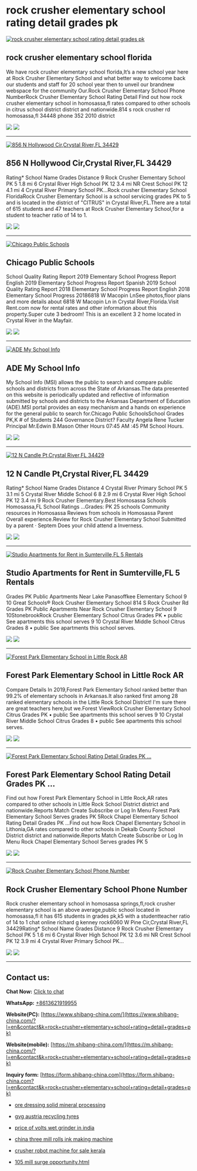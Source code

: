 # rock crusher elementary school rating detail grades pk

<a href="https://swt.shibang-china.com/?l=en&img&k=rock+crusher+elementary+school+rating+detail+grades+pk" target="_blank">![rock crusher elementary school rating detail grades pk](http://static.shibang-china.com/all-800x300/20.jpg)</a>

## rock crusher elementary school florida
We have rock crusher elementary school florida,It’s a new school year here at Rock Crusher Elementary School and what better way to welcome back our students and staff for 20 school year then to unveil our brandnew webspace for the community Our.Rock Crusher Elementary School Phone NumberRock Crusher Elementary School Rating Detail Find out how rock crusher elementary school in homosassa,fl rates compared to other schools in citrus school district district and nationwide.814 s rock crusher rd homosassa,fl 34448 phone 352 2010 district


<a href="https://whatsapp.shibangsoft.com/WhatsApp.php" target="_blank" title="WhatsApp">![](http://static.shibang-china.com/icon/whatsapp.png)</a> <a href="https://swt.shibang-china.com/?l=en&icon&k=rock+crusher+elementary+school+rating+detail+grades+pk" target="_blank">![](http://static.shibang-china.com/icon/chat-en.png)</a>

---

<a href="https://swt.shibang-china.com/?l=en&img&k=rock+crusher+elementary+school+rating+detail+grades+pk" target="_blank">![856 N Hollywood Cir,Crystal River,FL 34429](http://static.shibang-china.com/all-800x300/693.jpg)</a>

## 856 N Hollywood Cir,Crystal River,FL 34429
Rating* School Name Grades Distance 9 Rock Crusher Elementary School PK 5 1.8 mi 6 Crystal River High School PK 12 3.4 mi NR Crest School PK 12 4.1 mi 4 Crystal River Primary School PK…Rock crusher Elementary School FloridaRock Crusher Elementary School is a school servicing grades PK to 5 and is located in the district of &quot;CITRUS&quot; in Crystal River,FL.There are a total of 615 students and 47 teachers at Rock Crusher Elementary School,for a student to teacher ratio of 14 to 1.


<a href="https://whatsapp.shibangsoft.com/WhatsApp.php" target="_blank" title="WhatsApp">![](http://static.shibang-china.com/icon/whatsapp.png)</a> <a href="https://swt.shibang-china.com/?l=en&icon&k=rock+crusher+elementary+school+rating+detail+grades+pk" target="_blank">![](http://static.shibang-china.com/icon/chat-en.png)</a>

---

<a href="https://swt.shibang-china.com/?l=en&img&k=rock+crusher+elementary+school+rating+detail+grades+pk" target="_blank">![Chicago Public Schools](http://static.shibang-china.com/all-800x300/1191.jpg)</a>

## Chicago Public Schools
School Quality Rating Report 2019 Elementary School Progress Report English 2019 Elementary School Progress Report Spanish 2019 School Quality Rating Report 2018 Elementary School Progress Report English 2018 Elementary School Progress 20186818 W Macopin LnSee photos,floor plans and more details about 6818 W Macopin Ln in Crystal River,Florida.Visit Rent.com now for rental rates and other information about this property.Super cute 3 bedroom! This is an excellent 3 2 home located in Crystal River in the Mayfair.


<a href="https://whatsapp.shibangsoft.com/WhatsApp.php" target="_blank" title="WhatsApp">![](http://static.shibang-china.com/icon/whatsapp.png)</a> <a href="https://swt.shibang-china.com/?l=en&icon&k=rock+crusher+elementary+school+rating+detail+grades+pk" target="_blank">![](http://static.shibang-china.com/icon/chat-en.png)</a>

---

<a href="https://swt.shibang-china.com/?l=en&img&k=rock+crusher+elementary+school+rating+detail+grades+pk" target="_blank">![ADE My School Info](http://static.shibang-china.com/all-800x300/703.jpg)</a>

## ADE My School Info
My School Info (MSI) allows the public to search and compare public schools and districts from across the State of Arkansas.The data presented on this website is periodically updated and reflective of information submitted by schools and districts to the Arkansas Department of Education (ADE).MSI portal provides an easy mechanism and a hands on experience for the general public to search for.Chicago Public SchoolsSchool Grades PK,K # of Students 244 Governance District? Faculty Angela Rene Tucker Principal Mr.Edwin B.Mason Other Hours 07:45 AM :45 PM School Hours.


<a href="https://whatsapp.shibangsoft.com/WhatsApp.php" target="_blank" title="WhatsApp">![](http://static.shibang-china.com/icon/whatsapp.png)</a> <a href="https://swt.shibang-china.com/?l=en&icon&k=rock+crusher+elementary+school+rating+detail+grades+pk" target="_blank">![](http://static.shibang-china.com/icon/chat-en.png)</a>

---

<a href="https://swt.shibang-china.com/?l=en&img&k=rock+crusher+elementary+school+rating+detail+grades+pk" target="_blank">![12 N Candle Pt,Crystal River,FL 34429](http://static.shibang-china.com/all-800x300/1065.jpg)</a>

## 12 N Candle Pt,Crystal River,FL 34429
Rating* School Name Grades Distance 4 Crystal River Primary School PK 5 3.1 mi 5 Crystal River Middle School 6 8 2.9 mi 6 Crystal River High School PK 12 3.4 mi 9 Rock Crusher Elementary.Best Homosassa Schools Homosassa,FL School Ratings …Grades: PK 25 schools Community resources in Homosassa Reviews from schools in Homosassa Parent Overall experience.Review for Rock Crusher Elementary School Submitted by a parent &#183; Septem Does your child attend a Inverness.


<a href="https://whatsapp.shibangsoft.com/WhatsApp.php" target="_blank" title="WhatsApp">![](http://static.shibang-china.com/icon/whatsapp.png)</a> <a href="https://swt.shibang-china.com/?l=en&icon&k=rock+crusher+elementary+school+rating+detail+grades+pk" target="_blank">![](http://static.shibang-china.com/icon/chat-en.png)</a>

---

<a href="https://swt.shibang-china.com/?l=en&img&k=rock+crusher+elementary+school+rating+detail+grades+pk" target="_blank">![Studio Apartments for Rent in Sumterville,FL 5 Rentals](http://static.shibang-china.com/all-800x300/702.jpg)</a>

## Studio Apartments for Rent in Sumterville,FL 5 Rentals
Grades PK Public Apartments Near Lake Panasoffkee Elementary School 9 10 Great Schools&#174; Rock Crusher Elementary School 814 S Rock Crusher Rd Grades PK Public Apartments Near Rock Crusher Elementary School 9 10StonebrookRock Crusher Elementary School Citrus Grades PK • public See apartments this school serves 9 10 Crystal River Middle School Citrus Grades 8 • public See apartments this school serves.


<a href="https://whatsapp.shibangsoft.com/WhatsApp.php" target="_blank" title="WhatsApp">![](http://static.shibang-china.com/icon/whatsapp.png)</a> <a href="https://swt.shibang-china.com/?l=en&icon&k=rock+crusher+elementary+school+rating+detail+grades+pk" target="_blank">![](http://static.shibang-china.com/icon/chat-en.png)</a>

---

<a href="https://swt.shibang-china.com/?l=en&img&k=rock+crusher+elementary+school+rating+detail+grades+pk" target="_blank">![Forest Park Elementary School in Little Rock AR](http://static.shibang-china.com/all-800x300/955.jpg)</a>

## Forest Park Elementary School in Little Rock AR
Compare Details In 2019,Forest Park Elementary School ranked better than 99.2% of elementary schools in Arkansas.It also ranked first among 28 ranked elementary schools in the Little Rock School District! I'm sure there are great teachers here,but we.Forest ViewRock Crusher Elementary School Citrus Grades PK • public See apartments this school serves 9 10 Crystal River Middle School Citrus Grades 8 • public See apartments this school serves.


<a href="https://whatsapp.shibangsoft.com/WhatsApp.php" target="_blank" title="WhatsApp">![](http://static.shibang-china.com/icon/whatsapp.png)</a> <a href="https://swt.shibang-china.com/?l=en&icon&k=rock+crusher+elementary+school+rating+detail+grades+pk" target="_blank">![](http://static.shibang-china.com/icon/chat-en.png)</a>

---

<a href="https://swt.shibang-china.com/?l=en&img&k=rock+crusher+elementary+school+rating+detail+grades+pk" target="_blank">![Forest Park Elementary School Rating Detail Grades PK …](http://static.shibang-china.com/all-800x300/287.jpg)</a>

## Forest Park Elementary School Rating Detail Grades PK …
Find out how Forest Park Elementary School in Little Rock,AR rates compared to other schools in Little Rock School District district and nationwide.Reports Match Create Subscribe or Log In Menu Forest Park Elementary School Serves grades PK 5Rock Chapel Elementary School Rating Detail Grades PK …Find out how Rock Chapel Elementary School in Lithonia,GA rates compared to other schools in Dekalb County School District district and nationwide.Reports Match Create Subscribe or Log In Menu Rock Chapel Elementary School Serves grades PK 5


<a href="https://whatsapp.shibangsoft.com/WhatsApp.php" target="_blank" title="WhatsApp">![](http://static.shibang-china.com/icon/whatsapp.png)</a> <a href="https://swt.shibang-china.com/?l=en&icon&k=rock+crusher+elementary+school+rating+detail+grades+pk" target="_blank">![](http://static.shibang-china.com/icon/chat-en.png)</a>

---

<a href="https://swt.shibang-china.com/?l=en&img&k=rock+crusher+elementary+school+rating+detail+grades+pk" target="_blank">![Rock Crusher Elementary School Phone Number](http://static.shibang-china.com/all-800x300/1044.jpg)</a>

## Rock Crusher Elementary School Phone Number
Rock crusher elementary school in homosassa springs,fl,rock crusher elementary school is an above average,public school located in homosassa,fl it has 615 students in grades pk,k5 with a studentteacher ratio of 14 to 1 chat online richard g kenney rock6060 W Pine Cir,Crystal River,FL 34429Rating* School Name Grades Distance 9 Rock Crusher Elementary School PK 5 1.6 mi 6 Crystal River High School PK 12 3.6 mi NR Crest School PK 12 3.9 mi 4 Crystal River Primary School PK…


<a href="https://whatsapp.shibangsoft.com/WhatsApp.php" target="_blank" title="WhatsApp">![](http://static.shibang-china.com/icon/whatsapp.png)</a> <a href="https://swt.shibang-china.com/?l=en&icon&k=rock+crusher+elementary+school+rating+detail+grades+pk" target="_blank">![](http://static.shibang-china.com/icon/chat-en.png)</a>

---
## Contact us:

**Chat Now:** [Click to chat](https://swt.shibang-china.com?l=en&contact&k=rock+crusher+elementary+school+rating+detail+grades+pk)

**WhatsApp:**  [+8613621919955](https://whatsapp.shibangsoft.com/WhatsApp.php)

**Website(PC):** [https://www.shibang-china.com/](https://www.shibang-china.com/?l=en&contact&k=rock+crusher+elementary+school+rating+detail+grades+pk)

**Website(mobile):** [https://m.shibang-china.com/](https://m.shibang-china.com/?l=en&contact&k=rock+crusher+elementary+school+rating+detail+grades+pk)

**Inquiry form:** [https://form.shibang-china.com](https://form.shibang-china.com?l=en&contact&k=rock+crusher+elementary+school+rating+detail+grades+pk)

* [ore dressing solid mineral processing](../158/ore%20dressing%20solid%20mineral%20processing.md)

* [gvg austria recycling tyres](../153/gvg%20austria%20recycling%20tyres.md)

* [price of volts wet grinder in india](../152/price%20of%20volts%20wet%20grinder%20in%20india.md)

* [china three mill rolls ink making machine](../155/china%20three%20mill%20rolls%20ink%20making%20machine.md)

* [crusher robot machine for sale kerala](../151/crusher%20robot%20machine%20for%20sale%20kerala.md)

* [105 mill surge opportunity.html](../155/105%20mill%20surge%20opportunity.html.md)